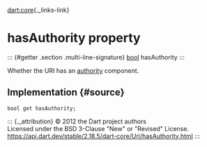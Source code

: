[dart:core](../../dart-core/dart-core-library){._links-link}

hasAuthority property
=====================

::: {#getter .section .multi-line-signature}
[bool](../bool-class) hasAuthority
:::

Whether the URI has an [authority](authority) component.

Implementation {#source}
--------------

``` {.language-dart data-language="dart"}
bool get hasAuthority;
```

::: {._attribution}
© 2012 the Dart project authors\
Licensed under the BSD 3-Clause \"New\" or \"Revised\" License.\
<https://api.dart.dev/stable/2.18.5/dart-core/Uri/hasAuthority.html>
:::
